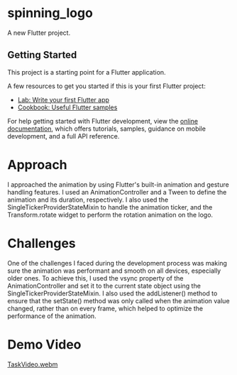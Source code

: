 # spinning_logo

A new Flutter project.

## Getting Started

This project is a starting point for a Flutter application.

A few resources to get you started if this is your first Flutter project:

- [Lab: Write your first Flutter app](https://docs.flutter.dev/get-started/codelab)
- [Cookbook: Useful Flutter samples](https://docs.flutter.dev/cookbook)

For help getting started with Flutter development, view the
[online documentation](https://docs.flutter.dev/), which offers tutorials,
samples, guidance on mobile development, and a full API reference.

# Approach

I approached the animation by using Flutter's built-in animation and gesture handling features. I used an AnimationController and a Tween to define the animation and its duration, respectively. I also used the SingleTickerProviderStateMixin to handle the animation ticker, and the Transform.rotate widget to perform the rotation animation on the logo.

# Challenges

One of the challenges I faced during the development process was making sure the animation was performant and smooth on all devices, especially older ones. To achieve this, I used the vsync property of the AnimationController and set it to the current state object using the SingleTickerProviderStateMixin. I also used the addListener() method to ensure that the setState() method was only called when the animation value changed, rather than on every frame, which helped to optimize the performance of the animation.

# Demo Video
[TaskVideo.webm](https://user-images.githubusercontent.com/52443790/230787871-a1904e6c-d3cb-47a5-b8c9-bea618fd273d.webm)
